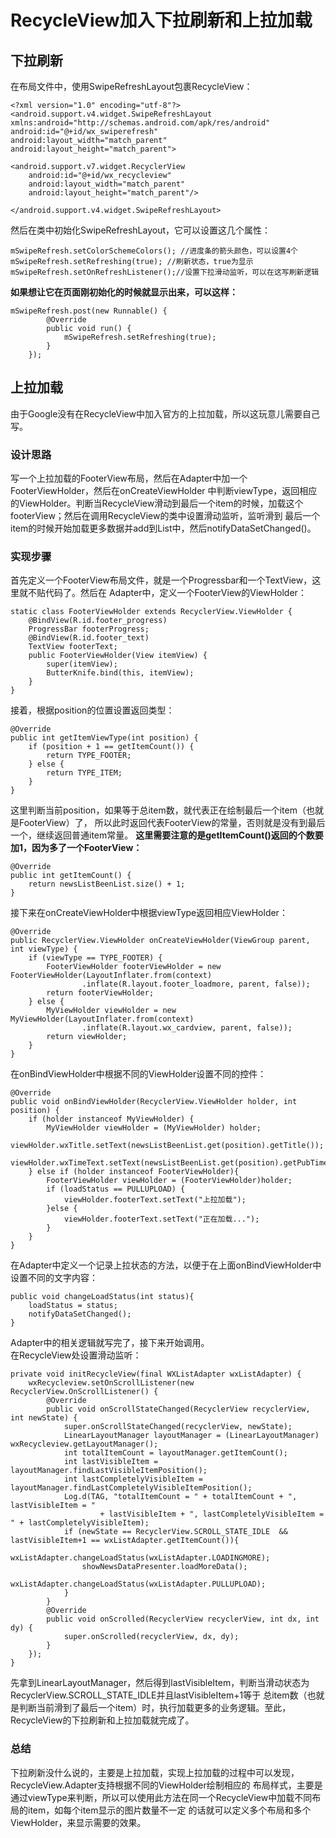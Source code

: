 # RecycleView加入下拉刷新和上拉加载
## 下拉刷新
在布局文件中，使用SwipeRefreshLayout包裹RecycleView：

	<?xml version="1.0" encoding="utf-8"?>
	<android.support.v4.widget.SwipeRefreshLayout 
	xmlns:android="http://schemas.android.com/apk/res/android"
    android:id="@+id/wx_swiperefresh"
    android:layout_width="match_parent"
    android:layout_height="match_parent">

    <android.support.v7.widget.RecyclerView
        android:id="@+id/wx_recycleview"
        android:layout_width="match_parent"
        android:layout_height="match_parent"/>

	</android.support.v4.widget.SwipeRefreshLayout>

然后在类中初始化SwipeRefreshLayout，它可以设置这几个属性：

	mSwipeRefresh.setColorSchemeColors(); //进度条的箭头颜色，可以设置4个
	mSwipeRefresh.setRefreshing(true); //刷新状态，true为显示
	mSwipeRefresh.setOnRefreshListener();//设置下拉滑动监听，可以在这写刷新逻辑

**如果想让它在页面刚初始化的时候就显示出来，可以这样：**

	mSwipeRefresh.post(new Runnable() {
            @Override
            public void run() {
                mSwipeRefresh.setRefreshing(true);
            }
        });

## 上拉加载
由于Google没有在RecycleView中加入官方的上拉加载，所以这玩意儿需要自己写。
### 设计思路
写一个上拉加载的FooterView布局，然后在Adapter中加一个FooterViewHolder，然后在onCreateViewHolder
中判断viewType，返回相应的ViewHolder。判断当RecycleView滑动到最后一个item的时候，加载这个footerView；然后在调用RecycleView的类中设置滑动监听，监听滑到
最后一个item的时候开始加载更多数据并add到List中，然后notifyDataSetChanged()。
### 实现步骤
首先定义一个FooterView布局文件，就是一个Progressbar和一个TextView，这里就不贴代码了。然后在
Adapter中，定义一个FooterView的ViewHolder：

	static class FooterViewHolder extends RecyclerView.ViewHolder {
        @BindView(R.id.footer_progress)
        ProgressBar footerProgress;
        @BindView(R.id.footer_text)
        TextView footerText;
        public FooterViewHolder(View itemView) {
            super(itemView);
            ButterKnife.bind(this, itemView);
        }
    }

接着，根据position的位置设置返回类型：

	@Override
    public int getItemViewType(int position) {
        if (position + 1 == getItemCount()) {
            return TYPE_FOOTER;
        } else {
            return TYPE_ITEM;
        }
    }

这里判断当前position，如果等于总item数，就代表正在绘制最后一个item（也就是FooterView）了，
所以此时返回代表FooterView的常量，否则就是没有到最后一个，继续返回普通item常量。
**这里需要注意的是getItemCount()返回的个数要加1，因为多了一个FooterView：**

	@Override
    public int getItemCount() {
        return newsListBeenList.size() + 1;
    }

接下来在onCreateViewHolder中根据viewType返回相应ViewHolder：

	@Override
    public RecyclerView.ViewHolder onCreateViewHolder(ViewGroup parent, int viewType) {
        if (viewType == TYPE_FOOTER) {
            FooterViewHolder footerViewHolder = new FooterViewHolder(LayoutInflater.from(context)
                    .inflate(R.layout.footer_loadmore, parent, false));
            return footerViewHolder;
        } else {
            MyViewHolder viewHolder = new MyViewHolder(LayoutInflater.from(context)
                    .inflate(R.layout.wx_cardview, parent, false));
            return viewHolder;
        }
    }

在onBindViewHolder中根据不同的ViewHolder设置不同的控件：

	@Override
    public void onBindViewHolder(RecyclerView.ViewHolder holder, int position) {
        if (holder instanceof MyViewHolder) {
            MyViewHolder viewHolder = (MyViewHolder) holder;
            viewHolder.wxTitle.setText(newsListBeenList.get(position).getTitle());
            viewHolder.wxTimeText.setText(newsListBeenList.get(position).getPubTime());
        } else if (holder instanceof FooterViewHolder){
            FooterViewHolder viewHolder = (FooterViewHolder)holder;
            if (loadStatus == PULLUPLOAD) {
                viewHolder.footerText.setText("上拉加载");
            }else {
                viewHolder.footerText.setText("正在加载...");
            }
        }
    }

在Adapter中定义一个记录上拉状态的方法，以便于在上面onBindViewHolder中设置不同的文字内容：

	public void changeLoadStatus(int status){
        loadStatus = status;
        notifyDataSetChanged();
    }

Adapter中的相关逻辑就写完了，接下来开始调用。
<br>在RecycleView处设置滑动监听：

	private void initRecycleView(final WXListAdapter wxListAdapter) {
        wxRecycleview.setOnScrollListener(new RecyclerView.OnScrollListener() {
            @Override
            public void onScrollStateChanged(RecyclerView recyclerView, int newState) {
                super.onScrollStateChanged(recyclerView, newState);
                LinearLayoutManager layoutManager = (LinearLayoutManager) wxRecycleview.getLayoutManager();
                int totalItemCount = layoutManager.getItemCount();
                int lastVisibleItem = layoutManager.findLastVisibleItemPosition();
                int lastCompletelyVisibleItem = layoutManager.findLastCompletelyVisibleItemPosition();
                Log.d(TAG, "totalItemCount = " + totalItemCount + ", lastVisibleItem = "
						+ lastVisibleItem + ", lastCompletelyVisibleItem = " + lastCompletelyVisibleItem);
                if (newState == RecyclerView.SCROLL_STATE_IDLE  && lastVisibleItem+1 == wxListAdapter.getItemCount()){
                    wxListAdapter.changeLoadStatus(wxListAdapter.LOADINGMORE);
                    showNewsDataPresenter.loadMoreData();
                    wxListAdapter.changeLoadStatus(wxListAdapter.PULLUPLOAD);
                }
            }
            @Override
            public void onScrolled(RecyclerView recyclerView, int dx, int dy) {
                super.onScrolled(recyclerView, dx, dy);
            }
        });
    }

先拿到LinearLayoutManager，然后得到lastVisibleItem，判断当滑动状态为RecyclerView.SCROLL_STATE_IDLE并且lastVisibleItem+1等于
总item数（也就是判断当前滑到了最后一个item）时，执行加载更多的业务逻辑。至此，RecycleView的下拉刷新和上拉加载就完成了。
### 总结
下拉刷新没什么说的，主要是上拉加载，实现上拉加载的过程中可以发现，RecycleView.Adapter支持根据不同的ViewHolder绘制相应的
布局样式，主要是通过viewType来判断，所以可以使用此方法在同一个RecycleView中加载不同布局的item，如每个item显示的图片数量不一定
的话就可以定义多个布局和多个ViewHolder，来显示需要的效果。
